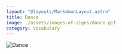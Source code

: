 ```yaml
---
layout: "@layouts/MarkdownLayout.astro"
title: Dance
image: ./assets/images-of-signs/dance.gif
category: Vocabulary
---
```


![Dance](@signs/dance.gif)
